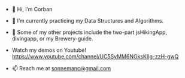 - 👋 Hi, I’m Corban

- 🌱 I’m currently practicing my Data Structures and Algorithms.
- 💞️ Some of my other projects include the two-part jsHikingApp, divingapp, or my Brewery-guide.
- Watch my demos on Youtube! https://www.youtube.com/channel/UC5SyMM6NGksKIIg-zzH-gwQ
- 📫 Reach me at sonnemanc@gmail.com

<!---
sonnemanc/sonnemanc is a ✨ special ✨ repository because its `README.md` (this file) appears on your GitHub profile.
You can click the Preview link to take a look at your changes.
--->
